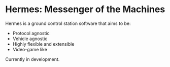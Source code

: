 # Hermes: Messenger of the Machines

Hermes is a ground control station software that aims to be:
- Protocol agnostic
- Vehicle agnostic
- Highly flexible and extensible
- Video-game like

Currently in development.
